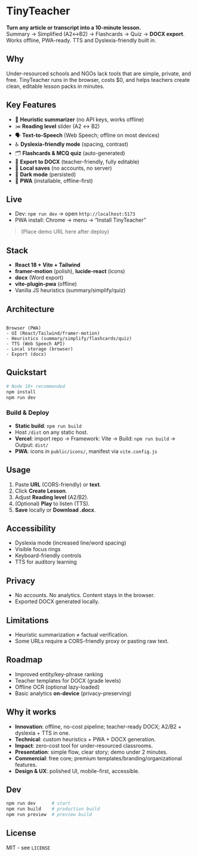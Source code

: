 # TinyTeacher
**Turn any article or transcript into a 10-minute lesson.**  
Summary → Simplified (A2↔B2) → Flashcards → Quiz → **DOCX export**. Works offline, PWA-ready. TTS and Dyslexia-friendly built in.

## Why
Under-resourced schools and NGOs lack tools that are simple, private, and free. TinyTeacher runs in the browser, costs $0, and helps teachers create clean, editable lesson packs in minutes.

## Key Features
- 🧠 **Heuristic summarizer** (no API keys, works offline)
- ✂️ **Reading level** slider (A2 ↔ B2)
- 🗣️ **Text-to-Speech** (Web Speech; offline on most devices)
- ♿ **Dyslexia-friendly mode** (spacing, contrast)
- 🗂️ **Flashcards & MCQ quiz** (auto-generated)
- 📝 **Export to DOCX** (teacher-friendly, fully editable)
- 💾 **Local saves** (no accounts, no server)
- 🌙 **Dark mode** (persisted)
- 📱 **PWA** (installable, offline-first)

## Live
- Dev: `npm run dev` → open `http://localhost:5173`
- PWA install: Chrome → menu → “Install TinyTeacher”
> (Place demo URL here after deploy)

## Stack
- **React 18 + Vite + Tailwind**
- **framer-motion** (polish), **lucide-react** (icons)
- **docx** (Word export)
- **vite-plugin-pwa** (offline)
- Vanilla JS heuristics (summary/simplify/quiz)

## Architecture
```

Browser (PWA)
- UI (React/Tailwind/framer-motion)
- Heuristics (summary/simplify/flashcards/quiz)
- TTS (Web Speech API)
- Local storage (browser)
- Export (docx)

````

## Quickstart
```bash
# Node 18+ recommended
npm install
npm run dev
````

### Build & Deploy

* **Static build**: `npm run build`
* Host `/dist` on any static host.
* **Vercel**: import repo → Framework: Vite → Build: `npm run build` → Output: `dist/`
* **PWA**: icons in `public/icons/`, manifest via `vite.config.js`

## Usage

1. Paste **URL** (CORS-friendly) or **text**.
2. Click **Create Lesson**.
3. Adjust **Reading level** (A2/B2).
4. (Optional) **Play** to listen (TTS).
5. **Save** locally or **Download .docx**.

## Accessibility

* Dyslexia mode (increased line/word spacing)
* Visible focus rings
* Keyboard-friendly controls
* TTS for auditory learning

## Privacy

* No accounts. No analytics. Content stays in the browser.
* Exported DOCX generated locally.

## Limitations

* Heuristic summarization ≠ factual verification.
* Some URLs require a CORS-friendly proxy or pasting raw text.

## Roadmap

* Improved entity/key-phrase ranking
* Teacher templates for DOCX (grade levels)
* Offline OCR (optional lazy-loaded)
* Basic analytics **on-device** (privacy-preserving)

## Why it works

* **Innovation**: offline, no-cost pipeline; teacher-ready DOCX; A2/B2 + dyslexia + TTS in one.
* **Technical**: custom heuristics + PWA + DOCX generation.
* **Impact**: zero-cost tool for under-resourced classrooms.
* **Presentation**: simple flow, clear story; demo under 2 minutes.
* **Commercial**: free core; premium templates/branding/organizational features.
* **Design & UX**: polished UI, mobile-first, accessible.

## Dev 

```bash
npm run dev      # start
npm run build    # production build
npm run preview  # preview build
```

## License

MIT - see `LICENSE`
